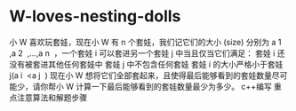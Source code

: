 # W-loves-nesting-dolls
小 W 喜欢玩套娃，现在小 W 有 n 个套娃，我们记它们的大小 (size) 分别为 a  1 ​  ,a  2 ​  ,...,a  n ​  ，一个套娃 i 可以套进另一个套娃 j 中当且仅当它们满足：  套娃 i 还没有被套进其他任何套娃中 套娃 j 中不包含任何套娃 套娃 i 的大小严格小于套娃 j(a  i ​  &lt;a  j ​  ) 现在小 W 想将它们全部套起来，且使得最后能够看到的套娃数量尽可能少，请你帮小 W 计算一下最后能够看到的套娃数量最少为多少。
c++编写
重点注意算法和解题步骤
